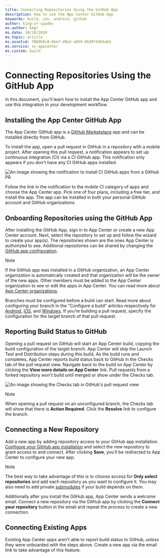 ```yaml
---
title: Connecting Repositories Using the GitHub App
description: How to use the App Center GitHub App
keywords: build, ios, android, github
author: king-of-spades
ms.author: kegr
ms.date: 10/10/2019
ms.topic: article
ms.assetid: 7868b0c8-bbe7-49e3-a059-0630f4d54a6d
ms.service: vs-appcenter
ms.custom: build
---
```


# Connecting Repositories Using the GitHub App
In this document, you'll learn how to install the App Center GitHub app and use this integration in your development workflow.

## Installing the App Center GitHub App
The App Center GitHub app is a [GitHub Marketplace](https://help.github.com/articles/about-github-marketplace/) app and can be installed directly from GitHub.

To install the app, open a pull request in GitHub in a repository with a mobile project. After opening this pull request, a notification appears to set up continuous integration (CI) via a CI GitHub app. This notification only appears if you don't have any CI GitHub apps installed.

![An image showing the notification to install CI GitHub apps from a GitHub PR](~/build/images/github-pr-notification.png)

Follow the link in the notification to the mobile CI category of apps and choose the App Center app. Pick one of four plans, including a free tier, and install the app. The app can be installed in both your personal GitHub account and GitHub organizations.

## Onboarding Repositories using the GitHub App
After installing the GitHub App, sign in to App Center or create a new App Center account. Next, select the repository to set up and follow the wizard to create your app(s). The repositories shown are the ones App Center is authorized to see. Additional repositories can be shared by changing the [GitHub app configuration](https://github.com/settings/installations).

> [!NOTE]
> If the GitHub app was installed in a GitHub organization, an App Center organization is automatically created and that organization will be the owner of the new apps. Other members must be added to the App Center organization to see or edit the apps in App Center. You can read more about [App Center organizations](~/dashboard/creating-and-managing-apps.md).

Branches must be configured before a build can start. Read more about configuring your branch in the "Configure a build" articles respectively for [Android](~/build/android/index.md), [iOS](~/build/ios/index.md), and [Windows](~/build/uwp/index.md). If you’re building a pull request, specify the configuration for the target branch of that pull request.

## Reporting Build Status to GitHub
Opening a pull request on GitHub will start an App Center build, copying the build configuration of the target branch. App Center will skip the Launch Test and Distribution steps during this build. As the build runs and completes, App Center reports build status back to GitHub in the Checks tab of the pull request view. Navigate back to the build on App Center by clicking the **View more details on App Center** link. Pull requests from a forked repository won't build until merged or show under the Checks tab.

![An image showing the Checks tab in GitHub's pull request view](~/build/images/github-checks-tab.png)

> [!NOTE]
> When opening a pull request on an unconfigured branch, the Checks tab will show that there is **Action Required**. Click the **Resolve** link to configure the branch.

## Connecting a New Repository
Add a new app by adding repository access to your GitHub app installation. [Configure your GitHub app installation](https://github.com/settings/installations) and select the new repository to grant access to and connect. After clicking **Save**, you'll be redirected to App Center to configure your new app.

> [!NOTE]
> The best way to take advantage of this is to choose access for **Only select repositories** and add each repository as you want to configure it. You may also need to add private [submodules](https://git-scm.com/book/en/v2/Git-Tools-Submodules) if your build depends on them. 

Additionally after you install the GitHub app, App Center sends a welcome email. Connect a new repository via the GitHub app by clicking the **Connect your repository** button in the email and repeat the process to create a new connection.

## Connecting Existing Apps
Existing App Center apps aren't able to report build status to GitHub, _unless_ they were onboarded with the steps above. Create a new app via the email link to take advantage of this feature.
